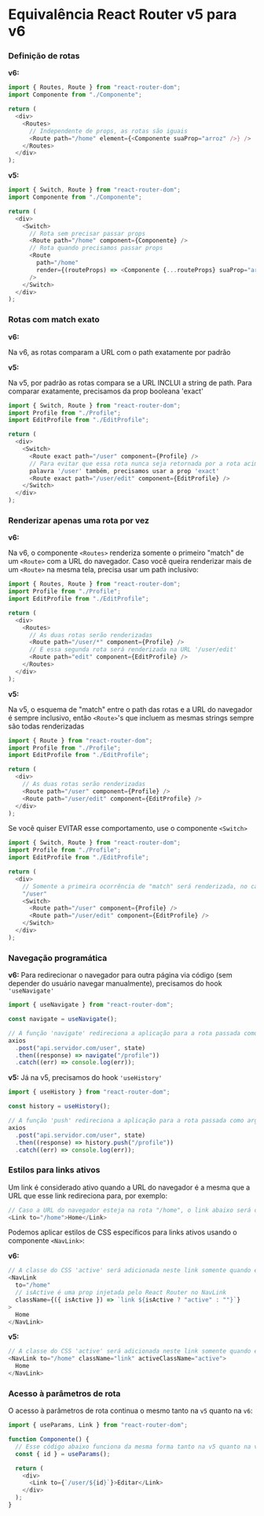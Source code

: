 # Equivalência React Router v5 para v6

### Definição de rotas

**v6:**

```javascript
import { Routes, Route } from "react-router-dom";
import Componente from "./Componente";

return (
  <div>
    <Routes>
      // Independente de props, as rotas são iguais
      <Route path="/home" element={<Componente suaProp="arroz" />} />
    </Routes>
  </div>
);
```

**v5:**

```javascript
import { Switch, Route } from "react-router-dom";
import Componente from "./Componente";

return (
  <div>
    <Switch>
      // Rota sem precisar passar props
      <Route path="/home" component={Componente} />
      // Rota quando precisamos passar props
      <Route
        path="/home"
        render={(routeProps) => <Componente {...routeProps} suaProp="arroz" />}
      />
    </Switch>
  </div>
);
```

### Rotas com match exato

**v6:**

Na v6, as rotas comparam a URL com o path exatamente por padrão

**v5:**

Na v5, por padrão as rotas compara se a URL INCLUI a string de path. Para comparar exatamente, precisamos da prop booleana 'exact'

```javascript
import { Switch, Route } from "react-router-dom";
import Profile from "./Profile";
import EditProfile from "./EditProfile";

return (
  <div>
    <Switch>
      <Route exact path="/user" component={Profile} />
      // Para evitar que essa rota nunca seja retornada por a rota acima conter a
      palavra '/user' também, precisamos usar a prop 'exact'
      <Route exact path="/user/edit" component={EditProfile} />
    </Switch>
  </div>
);
```

### Renderizar apenas uma rota por vez

**v6:**

Na v6, o componente `<Routes>` renderiza somente o primeiro "match" de um `<Route>` com a URL do navegador. Caso você queira renderizar mais de um `<Route>` na mesma tela, precisa usar um path inclusivo:

```javascript
import { Routes, Route } from "react-router-dom";
import Profile from "./Profile";
import EditProfile from "./EditProfile";

return (
  <div>
    <Routes>
      // As duas rotas serão renderizadas
      <Route path="/user/*" component={Profile} />
      // E essa segunda rota será renderizada na URL '/user/edit'
      <Route path="edit" component={EditProfile} />
    </Routes>
  </div>
);
```

**v5:**

Na v5, o esquema de "match" entre o path das rotas e a URL do navegador é sempre inclusivo, então `<Route>`'s que incluem as mesmas strings sempre são todas renderizadas

```javascript
import { Route } from "react-router-dom";
import Profile from "./Profile";
import EditProfile from "./EditProfile";

return (
  <div>
    // As duas rotas serão renderizadas
    <Route path="/user" component={Profile} />
    <Route path="/user/edit" component={EditProfile} />
  </div>
);
```

Se você quiser EVITAR esse comportamento, use o componente `<Switch>`

```javascript
import { Switch, Route } from "react-router-dom";
import Profile from "./Profile";
import EditProfile from "./EditProfile";

return (
  <div>
    // Somente a primeira ocorrência de "match" será renderizada, no caso a rota
    "/user"
    <Switch>
      <Route path="/user" component={Profile} />
      <Route path="/user/edit" component={EditProfile} />
    </Switch>
  </div>
);
```

### Navegação programática

**v6:**
Para redirecionar o navegador para outra página via código (sem depender do usuário navegar manualmente), precisamos do hook `'useNavigate'`

```javascript
import { useNavigate } from "react-router-dom";

const navigate = useNavigate();

// A função 'navigate' redireciona a aplicação para a rota passada como argumento
axios
  .post("api.servidor.com/user", state)
  .then((response) => navigate("/profile"))
  .catch((err) => console.log(err));
```

**v5:**
Já na v5, precisamos do hook `'useHistory'`

```javascript
import { useHistory } from "react-router-dom";

const history = useHistory();

// A função 'push' redireciona a aplicação para a rota passada como argumento
axios
  .post("api.servidor.com/user", state)
  .then((response) => history.push("/profile"))
  .catch((err) => console.log(err));
```

### Estilos para links ativos

Um link é considerado ativo quando a URL do navegador é a mesma que a URL que esse link redireciona para, por exemplo:

```javascript
// Caso a URL do navegador esteja na rota "/home", o link abaixo será considerado ativo
<Link to="/home">Home</Link>
```

Podemos aplicar estilos de CSS específicos para links ativos usando o componente `<NavLink>`:

**v6:**

```javascript
// A classe do CSS 'active' será adicionada neste link somente quando ele estiver ativo
<NavLink
  to="/home"
  // isActive é uma prop injetada pelo React Router no NavLink
  className={({ isActive }) => `link ${isActive ? "active" : ""}`}
>
  Home
</NavLink>
```

**v5:**

```javascript
// A classe do CSS 'active' será adicionada neste link somente quando ele estiver ativo
<NavLink to="/home" className="link" activeClassName="active">
  Home
</NavLink>
```

### Acesso à parâmetros de rota

O acesso à parâmetros de rota continua o mesmo tanto na `v5` quanto na `v6`:

```javascript
import { useParams, Link } from "react-router-dom";

function Componente() {
  // Esse código abaixo funciona da mesma forma tanto na v5 quanto na v6
  const { id } = useParams();

  return (
    <div>
      <Link to={`/user/${id}`}>Editar</Link>
    </div>
  );
}
```
